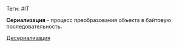 Теги: #IT

**Сериализация** - процесс преобразования объекта в байтовую последовательность.

[Десериализация](Десериализация.md)